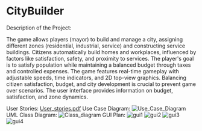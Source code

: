 # CityBuilder
Description of the Project:

The game allows players (mayor) to build and manage a city, assigning different zones (residential, industrial, service) and constructing service buildings. Citizens automatically build homes and workplaces, influenced by factors like satisfaction, safety, and proximity to services. The player's goal is to satisfy population while maintaining a balanced budget through taxes and controlled expenses. The game features real-time gameplay with adjustable speeds, time indicators, and 2D top-view graphics. Balancing citizen satisfaction, budget, and city development is crucial to prevent game over scenarios. The user interface provides information on budget, satisfaction, and zone dynamics.

User Stories:
[User_stories.pdf](https://github.com/zhainagulaltynbekk/CityBuilder/files/15215198/User_stories.pdf)
Use Case Diagram: 
![Use_Case_Diagram](https://github.com/zhainagulaltynbekk/CityBuilder/assets/91836900/09f7a5e6-6742-40ec-8c30-1c5f66c496ae)
UML Class Diagram:
![Class_diagram](https://github.com/zhainagulaltynbekk/CityBuilder/assets/91836900/a3842985-8aef-4eaa-8e80-5d59c3d8eb35)
GUI Plan:
![gui1](https://github.com/zhainagulaltynbekk/CityBuilder/assets/91836900/143e2003-8f45-467c-bd36-14fdd8df6c59)
![gui2](https://github.com/zhainagulaltynbekk/CityBuilder/assets/91836900/c6219246-2234-4bd3-86f3-c3cd90474b9c)
![gui3](https://github.com/zhainagulaltynbekk/CityBuilder/assets/91836900/8c16a4db-4f34-41c8-9a7c-ea470f7b1a66)
![gui4](https://github.com/zhainagulaltynbekk/CityBuilder/assets/91836900/2dc5076f-9dec-46c9-a155-aab1747b00b5)
